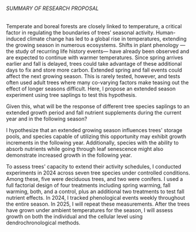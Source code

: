 ###### SUMMARY OF RESEARCH PROPOSAL

Temperate and boreal forests are closely linked to temperature, a critical factor in regulating the boundaries of trees’ seasonal activity. Human-induced climate change has led to a global rise in temperatures, extending the growing season in numerous ecosystems. Shifts in plant phenology —the study of recurring life history events— have already been observed and are expected to continue with warmer temperatures. Since spring arrives earlier and fall is delayed, trees could take advantage of these additional days to fix and store more carbon. Extended spring and fall events could affect the next growing season. This is rarely tested, however, and tests often used adult trees where many co-varying factors make teasing out the effect of longer seasons difficult. Here, I propose an extended season experiment using tree saplings to test this hypothesis.

Given this, what will be the response of different tree species saplings to an extended growth period and fall nutrient supplements during the current year and in the following season?

I hypothesize that an extended growing season influences trees' storage pools, and species capable of utilizing this opportunity may exhibit growth increments in the following year. Additionally, species with the ability to absorb nutrients while going through leaf senescence might also demonstrate increased growth in the following year.

To assess trees' capacity to extend their activity schedules, I conducted experiments in 2024 across seven tree species under controlled conditions. Among these, five were deciduous trees, and two were conifers. I used a full factorial design of four treatments including spring warming, fall warming, both, and a control, plus an additional two treatments to test fall nutrient effects. In 2024, I tracked phenological events weekly throughout the entire season. In 2025, I will repeat these measurements. After the trees have grown under ambient temperatures for the season, I will assess growth on both the individual and the cellular level using dendrochronological methods.

### 
